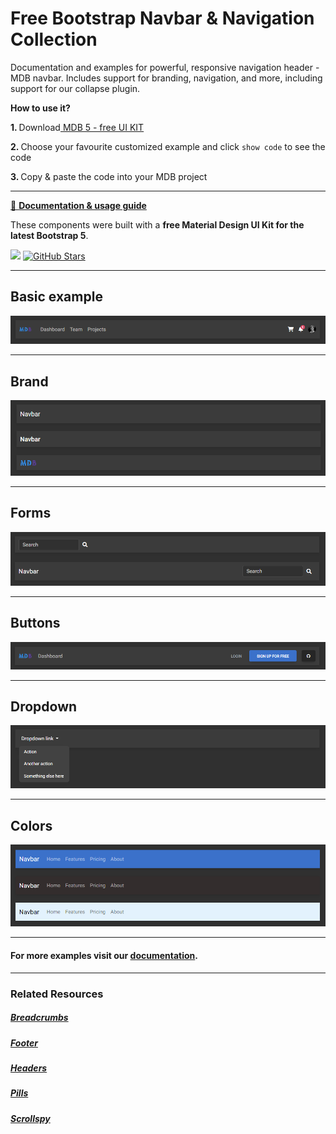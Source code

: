 # Free Bootstrap Navbar & Navigation Collection

Documentation and examples for powerful, responsive navigation header - MDB navbar. Includes support for branding, navigation, and more, including support for our collapse plugin.

<p><strong>How to use it?</strong></p>
<p class="mb-2">
<strong>1. </strong>Download<a target="_blank" href="https://mdbootstrap.com/docs/standard/"> MDB 5 - free UI KIT</a></p>
<p class="mb-2"><strong>2. </strong>Choose your favourite customized example and click <code>show code</code> to see the code</p>
<p class="mb-3"><strong>3. </strong>Copy & paste the code into your MDB project</p>

--------------------

[📄 **Documentation & usage guide**](https://mdbootstrap.com/docs/standard/navigation/navbar/)

These components were built with a **free Material Design UI Kit for the latest Bootstrap 5**.

<img height="25" src="https://mdbootstrap.com/img/Marketing/general/logo/medium/mdb-r.png">  [![GitHub Stars](https://img.shields.io/github/stars/mdbootstrap/mdb-ui-kit?label=Star%20now&style=social)](https://github.com/mdbootstrap/mdb-ui-kit/)

---------------------

 <h2 class="mb-4">Basic example</h2> 

 [![Bootstrap 5 Navbar](/assets/basic-example.png)](https://mdbootstrap.com/docs/standard/navigation/navbar/#section-basic-example)

 
 <hr class="my-5">

 <h2 class="mb-4">Brand</h2> 

 [![Bootstrap 5 Navbar](/assets/brand.png)](https://mdbootstrap.com/docs/standard/navigation/navbar/#subsection-brand)

 
 <hr class="my-5">

 <h2 class="mb-4">Forms</h2> 

 [![Bootstrap 5 Navbar](/assets/forms.png)](https://mdbootstrap.com/docs/standard/navigation/navbar/#subsection-forms)

 
 <hr class="my-5">

 <h2 class="mb-4">Buttons</h2> 

 [![Bootstrap 5 Navbar](/assets/buttons.png)](https://mdbootstrap.com/docs/standard/navigation/navbar/#subsection-buttons)

 
 <hr class="my-5">

 <h2 class="mb-4">Dropdown</h2> 

 [![Bootstrap 5 Navbar](/assets/dropdown.png)](https://mdbootstrap.com/docs/standard/navigation/navbar/#subsection-dropdown)

 
 <hr class="my-5">

 <h2 class="mb-4">Colors</h2> 

 [![Bootstrap 5 Navbar](/assets/colors.png)](https://mdbootstrap.com/docs/standard/navigation/navbar/#section-colors)


 
 <hr class="my-5">

<h4>For more examples visit our <a target="_blank" href="https://mdbootstrap.com/docs/standard/navigation/navbar/">documentation</a>.</h4>

 <hr class="my-5">

<h3>Related Resources</h3>

<h5><a target="_blank" href="https://mdbootstrap.com/docs/standard/navigation/breadcrumb/">Breadcrumbs</a></h5>

<h5><a target="_blank" href="https://mdbootstrap.com/docs/standard/navigation/footer/">Footer</a></h5>

<h5><a target="_blank" href="https://mdbootstrap.com/docs/standard/navigation/headers/">Headers</a></h5>

<h5><a target="_blank" href="https://mdbootstrap.com/docs/standard/navigation/pills/">Pills</a></h5>

<h5><a target="_blank" href="https://mdbootstrap.com/docs/standard/navigation/scrollspy/">Scrollspy</a></h5>


